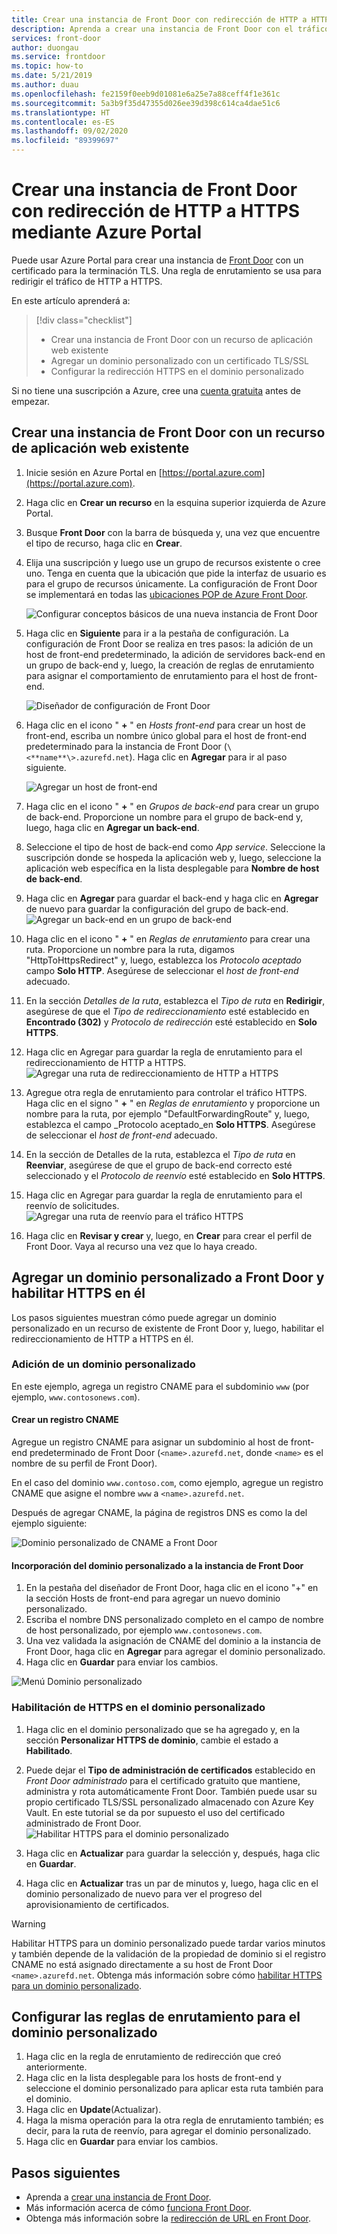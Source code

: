 ```yaml
---
title: Crear una instancia de Front Door con redirección de HTTP a HTTPS mediante Azure Portal
description: Aprenda a crear una instancia de Front Door con el tráfico redirigido de HTTP a HTTPS mediante Azure Portal.
services: front-door
author: duongau
ms.service: frontdoor
ms.topic: how-to
ms.date: 5/21/2019
ms.author: duau
ms.openlocfilehash: fe2159f0eeb9d01081e6a25e7a88ceff4f1e361c
ms.sourcegitcommit: 5a3b9f35d47355d026ee39d398c614ca4dae51c6
ms.translationtype: HT
ms.contentlocale: es-ES
ms.lasthandoff: 09/02/2020
ms.locfileid: "89399697"
---
```

# <a name="create-a-front-door-with-http-to-https-redirection-using-the-azure-portal"></a>Crear una instancia de Front Door con redirección de HTTP a HTTPS mediante Azure Portal

Puede usar Azure Portal para crear una instancia de [Front Door](front-door-overview.md) con un certificado para la terminación TLS. Una regla de enrutamiento se usa para redirigir el tráfico de HTTP a HTTPS.

En este artículo aprenderá a:

> [!div class="checklist"]
> * Crear una instancia de Front Door con un recurso de aplicación web existente
> * Agregar un dominio personalizado con un certificado TLS/SSL 
> * Configurar la redirección HTTPS en el dominio personalizado

Si no tiene una suscripción a Azure, cree una [cuenta gratuita](https://azure.microsoft.com/free/?WT.mc_id=A261C142F) antes de empezar.

## <a name="create-a-front-door-with-an-existing-web-app-resource"></a>Crear una instancia de Front Door con un recurso de aplicación web existente

1. Inicie sesión en Azure Portal en [https://portal.azure.com](https://portal.azure.com).
2. Haga clic en **Crear un recurso** en la esquina superior izquierda de Azure Portal.
3. Busque **Front Door** con la barra de búsqueda y, una vez que encuentre el tipo de recurso, haga clic en **Crear**.
4. Elija una suscripción y luego use un grupo de recursos existente o cree uno. Tenga en cuenta que la ubicación que pide la interfaz de usuario es para el grupo de recursos únicamente. La configuración de Front Door se implementará en todas las [ubicaciones POP de Azure Front Door](front-door-faq.md#what-are-the-pop-locations-for-azure-front-door).

    ![Configurar conceptos básicos de una nueva instancia de Front Door](./media/front-door-url-redirect/front-door-create-basics.png)

5. Haga clic en **Siguiente** para ir a la pestaña de configuración. La configuración de Front Door se realiza en tres pasos: la adición de un host de front-end predeterminado, la adición de servidores back-end en un grupo de back-end y, luego, la creación de reglas de enrutamiento para asignar el comportamiento de enrutamiento para el host de front-end. 

     ![Diseñador de configuración de Front Door](./media/front-door-url-redirect/front-door-designer.png)

6. Haga clic en el icono " **+** " en _Hosts front-end_ para crear un host de front-end, escriba un nombre único global para el host de front-end predeterminado para la instancia de Front Door (`\<**name**\>.azurefd.net`). Haga clic en **Agregar** para ir al paso siguiente.

     ![Agregar un host de front-end](./media/front-door-url-redirect/front-door-create-fehost.png)

7. Haga clic en el icono " **+** " en _Grupos de back-end_ para crear un grupo de back-end. Proporcione un nombre para el grupo de back-end y, luego, haga clic en **Agregar un back-end**.
8. Seleccione el tipo de host de back-end como _App service_. Seleccione la suscripción donde se hospeda la aplicación web y, luego, seleccione la aplicación web específica en la lista desplegable para **Nombre de host de back-end**.
9. Haga clic en **Agregar** para guardar el back-end y haga clic en **Agregar** de nuevo para guardar la configuración del grupo de back-end.   ![Agregar un back-end en un grupo de back-end](./media/front-door-url-redirect/front-door-create-backendpool.png)

10. Haga clic en el icono " **+** " en _Reglas de enrutamiento_ para crear una ruta. Proporcione un nombre para la ruta, digamos "HttpToHttpsRedirect" y, luego, establezca los _Protocolo aceptado_ campo **Solo HTTP**. Asegúrese de seleccionar el _host de front-end_ adecuado.  
11. En la sección _Detalles de la ruta_, establezca el _Tipo de ruta_ en **Redirigir**, asegúrese de que el _Tipo de redireccionamiento_ esté establecido en **Encontrado (302)** y _Protocolo de redirección_ esté establecido en **Solo HTTPS**. 
12. Haga clic en Agregar para guardar la regla de enrutamiento para el redireccionamiento de HTTP a HTTPS.
     ![Agregar una ruta de redireccionamiento de HTTP a HTTPS](./media/front-door-url-redirect/front-door-redirect-config-example.png)
13. Agregue otra regla de enrutamiento para controlar el tráfico HTTPS. Haga clic en el signo " **+** " en _Reglas de enrutamiento_ y proporcione un nombre para la ruta, por ejemplo "DefaultForwardingRoute" y, luego, establezca el campo _Protocolo aceptado_en **Solo HTTPS**. Asegúrese de seleccionar el _host de front-end_ adecuado.
14. En la sección de Detalles de la ruta, establezca el _Tipo de ruta_ en **Reenviar**, asegúrese de que el grupo de back-end correcto esté seleccionado y el _Protocolo de reenvío_ esté establecido en  **Solo HTTPS**. 
15. Haga clic en Agregar para guardar la regla de enrutamiento para el reenvío de solicitudes.
     ![Agregar una ruta de reenvío para el tráfico HTTPS](./media/front-door-url-redirect/front-door-forward-route-example.png)
16. Haga clic en **Revisar y crear** y, luego, en **Crear** para crear el perfil de Front Door. Vaya al recurso una vez que lo haya creado.

## <a name="add-a-custom-domain-to-your-front-door-and-enable-https-on-it"></a>Agregar un dominio personalizado a Front Door y habilitar HTTPS en él
Los pasos siguientes muestran cómo puede agregar un dominio personalizado en un recurso de existente de Front Door y, luego, habilitar el redireccionamiento de HTTP a HTTPS en él. 

### <a name="add-a-custom-domain"></a>Adición de un dominio personalizado

En este ejemplo, agrega un registro CNAME para el subdominio `www` (por ejemplo, `www.contosonews.com`).

#### <a name="create-the-cname-record"></a>Crear un registro CNAME

Agregue un registro CNAME para asignar un subdominio al host de front-end predeterminado de Front Door (`<name>.azurefd.net`, donde `<name>` es el nombre de su perfil de Front Door).

En el caso del dominio `www.contoso.com`, como ejemplo, agregue un registro CNAME que asigne el nombre `www` a `<name>.azurefd.net`.

Después de agregar CNAME, la página de registros DNS es como la del ejemplo siguiente:

![Dominio personalizado de CNAME a Front Door](./media/front-door-url-redirect/front-door-dns-cname.png)

#### <a name="onboard-the-custom-domain-on-your-front-door"></a>Incorporación del dominio personalizado a la instancia de Front Door

1. En la pestaña del diseñador de Front Door, haga clic en el icono "+" en la sección Hosts de front-end para agregar un nuevo dominio personalizado. 
2. Escriba el nombre DNS personalizado completo en el campo de nombre de host personalizado, por ejemplo `www.contosonews.com`. 
3. Una vez validada la asignación de CNAME del dominio a la instancia de Front Door, haga clic en **Agregar** para agregar el dominio personalizado.
4. Haga clic en **Guardar** para enviar los cambios.

![Menú Dominio personalizado](./media/front-door-url-redirect/front-door-add-custom-domain.png)

### <a name="enable-https-on-your-custom-domain"></a>Habilitación de HTTPS en el dominio personalizado

1. Haga clic en el dominio personalizado que se ha agregado y, en la sección **Personalizar HTTPS de dominio**, cambie el estado a **Habilitado**.
2. Puede dejar el **Tipo de administración de certificados** establecido en _Front Door administrado_ para el certificado gratuito que mantiene, administra y rota automáticamente Front Door. También puede usar su propio certificado TLS/SSL personalizado almacenado con Azure Key Vault. En este tutorial se da por supuesto el uso del certificado administrado de Front Door.
![Habilitar HTTPS para el dominio personalizado](./media/front-door-url-redirect/front-door-custom-domain-https.png)

3. Haga clic en **Actualizar** para guardar la selección y, después, haga clic en **Guardar**.
4. Haga clic en **Actualizar** tras un par de minutos y, luego, haga clic en el dominio personalizado de nuevo para ver el progreso del aprovisionamiento de certificados. 

> [!WARNING]
> Habilitar HTTPS para un dominio personalizado puede tardar varios minutos y también depende de la validación de la propiedad de dominio si el registro CNAME no está asignado directamente a su host de Front Door `<name>.azurefd.net`. Obtenga más información sobre cómo [habilitar HTTPS para un dominio personalizado](./front-door-custom-domain-https.md).

## <a name="configure-the-routing-rules-for-the-custom-domain"></a>Configurar las reglas de enrutamiento para el dominio personalizado

1. Haga clic en la regla de enrutamiento de redirección que creó anteriormente.
2. Haga clic en la lista desplegable para los hosts de front-end y seleccione el dominio personalizado para aplicar esta ruta también para el dominio.
3. Haga clic en **Update**(Actualizar).
4. Haga la misma operación para la otra regla de enrutamiento también; es decir, para la ruta de reenvío, para agregar el dominio personalizado.
5. Haga clic en **Guardar** para enviar los cambios.

## <a name="next-steps"></a>Pasos siguientes

- Aprenda a [crear una instancia de Front Door](quickstart-create-front-door.md).
- Más información acerca de cómo [funciona Front Door](front-door-routing-architecture.md).
- Obtenga más información sobre la [redirección de URL en Front Door](front-door-url-redirect.md).
